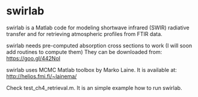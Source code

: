 # swirlab

swirlab is a Matlab code for modeling shortwave infrared (SWIR) 
radiative transfer and for retrieving atmospheric profiles 
from FTIR data.

swirlab needs pre-computed absorption cross sections to work (I will soon add routines to compute them)
They can be downloaded from: https://goo.gl/442NoI

swirlab uses MCMC Matlab toolbox by Marko Laine. 
It is available at: http://helios.fmi.fi/~lainema/

Check test_ch4_retrieval.m. It is an simple example how to run swirlab. 